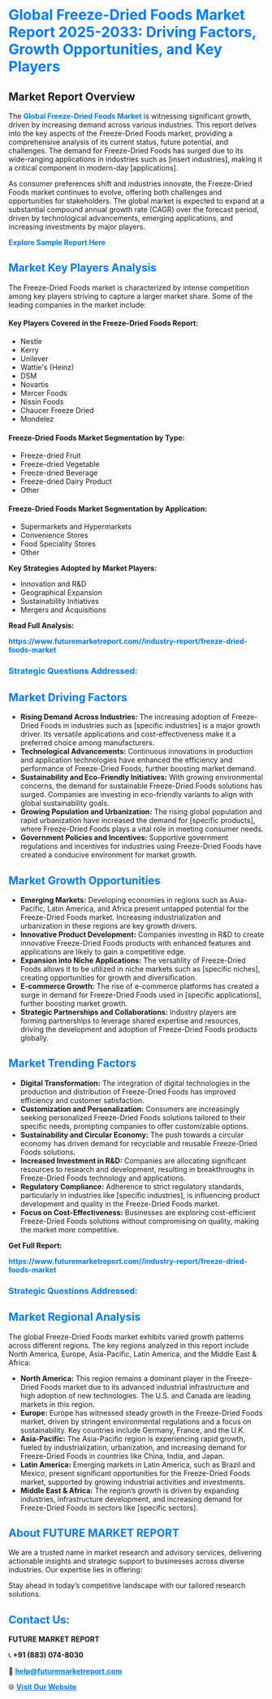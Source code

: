 <h1 style="color: #007BFF;">Global Freeze-Dried Foods Market Report 2025-2033: Driving Factors, Growth Opportunities, and Key Players</h1>

<section id="overview">
<h2>Market Report Overview</h2>
<p>The <a href="https://www.futuremarketreport.com//industry-report/freeze-dried-foods-market" style="color: #007BFF; text-decoration: none;"><strong>Global Freeze-Dried Foods Market</strong></a> is witnessing significant growth, driven by increasing demand across various industries. This report delves into the key aspects of the Freeze-Dried Foods market, providing a comprehensive analysis of its current status, future potential, and challenges. The demand for Freeze-Dried Foods has surged due to its wide-ranging applications in industries such as [insert industries], making it a critical component in modern-day [applications].</p>
<p>As consumer preferences shift and industries innovate, the Freeze-Dried Foods market continues to evolve, offering both challenges and opportunities for stakeholders. The global market is expected to expand at a substantial compound annual growth rate (CAGR) over the forecast period, driven by technological advancements, emerging applications, and increasing investments by major players.</p>
</section>

<section id="overview">
<p><a href="https://www.futuremarketreport.com//request-sample/reportId=87268" style="color: #007BFF; text-decoration: none;"><strong>Explore Sample Report Here</strong></a></p>
</section>

<section id="key-players">
<h2 style="color: #007BFF;">Market Key Players Analysis</h2>
<p>The Freeze-Dried Foods market is characterized by intense competition among key players striving to capture a larger market share. Some of the leading companies in the market include:</p>
<h4>Key Players Covered in the Freeze-Dried Foods Report:</h4>
<ul><li>Nestle</li><li>Kerry</li><li>Unilever</li><li>Wattie&#039;s (Heinz)</li><li>DSM</li><li>Novartis</li><li>Mercer Foods</li><li>Nissin Foods</li><li>Chaucer Freeze Dried</li><li>Mondelez</li></ul>
<h4>Freeze-Dried Foods Market Segmentation by Type:</h4>
<ul><li>Freeze-dried Fruit</li><li>Freeze-dried Vegetable</li><li>Freeze-dried Beverage</li><li>Freeze-dried Dairy Product</li><li>Other</li></ul>

<h4>Freeze-Dried Foods Market Segmentation by Application:</h4>
<ul><li>Supermarkets and Hypermarkets</li><li>Convenience Stores</li><li>Food Speciality Stores</li><li>Other</li></ul>
<p><strong>Key Strategies Adopted by Market Players:</strong></p>
<ul>
<li>Innovation and R&D</li>
<li>Geographical Expansion</li>
<li>Sustainability Initiatives</li>
<li>Mergers and Acquisitions</li>
</ul>
</section>

<section>
<p><strong>Read Full Analysis: </strong></p><a href="https://www.futuremarketreport.com//industry-report/freeze-dried-foods-market" style="color: #007BFF; text-decoration: none;"><strong>https://www.futuremarketreport.com//industry-report/freeze-dried-foods-market</strong></a>
<h3 style="color: #007BFF;">Strategic Questions Addressed:</h3>
</section>

<section id="driving-factors">
<h2 style="color: #007BFF;">Market Driving Factors</h2>
<ul>
<li><strong>Rising Demand Across Industries:</strong> The increasing adoption of Freeze-Dried Foods in industries such as [specific industries] is a major growth driver. Its versatile applications and cost-effectiveness make it a preferred choice among manufacturers.</li>
<li><strong>Technological Advancements:</strong> Continuous innovations in production and application technologies have enhanced the efficiency and performance of Freeze-Dried Foods, further boosting market demand.</li>
<li><strong>Sustainability and Eco-Friendly Initiatives:</strong> With growing environmental concerns, the demand for sustainable Freeze-Dried Foods solutions has surged. Companies are investing in eco-friendly variants to align with global sustainability goals.</li>
<li><strong>Growing Population and Urbanization:</strong> The rising global population and rapid urbanization have increased the demand for [specific products], where Freeze-Dried Foods plays a vital role in meeting consumer needs.</li>
<li><strong>Government Policies and Incentives:</strong> Supportive government regulations and incentives for industries using Freeze-Dried Foods have created a conducive environment for market growth.</li>
</ul>
</section>

<section id="growth-opportunities">
<h2 style="color: #007BFF;">Market Growth Opportunities</h2>
<ul>
<li><strong>Emerging Markets:</strong> Developing economies in regions such as Asia-Pacific, Latin America, and Africa present untapped potential for the Freeze-Dried Foods market. Increasing industrialization and urbanization in these regions are key growth drivers.</li>
<li><strong>Innovative Product Development:</strong> Companies investing in R&D to create innovative Freeze-Dried Foods products with enhanced features and applications are likely to gain a competitive edge.</li>
<li><strong>Expansion into Niche Applications:</strong> The versatility of Freeze-Dried Foods allows it to be utilized in niche markets such as [specific niches], creating opportunities for growth and diversification.</li>
<li><strong>E-commerce Growth:</strong> The rise of e-commerce platforms has created a surge in demand for Freeze-Dried Foods used in [specific applications], further boosting market growth.</li>
<li><strong>Strategic Partnerships and Collaborations:</strong> Industry players are forming partnerships to leverage shared expertise and resources, driving the development and adoption of Freeze-Dried Foods products globally.</li>
</ul>
</section>

<section id="trending-factors">
<h2 style="color: #007BFF;">Market Trending Factors</h2>
<ul>
<li><strong>Digital Transformation:</strong> The integration of digital technologies in the production and distribution of Freeze-Dried Foods has improved efficiency and customer satisfaction.</li>
<li><strong>Customization and Personalization:</strong> Consumers are increasingly seeking personalized Freeze-Dried Foods solutions tailored to their specific needs, prompting companies to offer customizable options.</li>
<li><strong>Sustainability and Circular Economy:</strong> The push towards a circular economy has driven demand for recyclable and reusable Freeze-Dried Foods solutions.</li>
<li><strong>Increased Investment in R&D:</strong> Companies are allocating significant resources to research and development, resulting in breakthroughs in Freeze-Dried Foods technology and applications.</li>
<li><strong>Regulatory Compliance:</strong> Adherence to strict regulatory standards, particularly in industries like [specific industries], is influencing product development and quality in the Freeze-Dried Foods market.</li>
<li><strong>Focus on Cost-Effectiveness:</strong> Businesses are exploring cost-efficient Freeze-Dried Foods solutions without compromising on quality, making the market more competitive.</li>
</ul>
</section>

<section>
<p><strong>Get Full Report: </strong></p><a href="https://www.futuremarketreport.com//industry-report/freeze-dried-foods-market" style="color: #007BFF; text-decoration: none;"><strong>https://www.futuremarketreport.com//industry-report/freeze-dried-foods-market</strong></a>
<h3 style="color: #007BFF;">Strategic Questions Addressed:</h3>
</section>


<section id="regional-analysis">
<h2 style="color: #007BFF;">Market Regional Analysis</h2>
<p>The global Freeze-Dried Foods market exhibits varied growth patterns across different regions. The key regions analyzed in this report include North America, Europe, Asia-Pacific, Latin America, and the Middle East & Africa:</p>
<ul>
<li><strong>North America:</strong> This region remains a dominant player in the Freeze-Dried Foods market due to its advanced industrial infrastructure and high adoption of new technologies. The U.S. and Canada are leading markets in this region.</li>
<li><strong>Europe:</strong> Europe has witnessed steady growth in the Freeze-Dried Foods market, driven by stringent environmental regulations and a focus on sustainability. Key countries include Germany, France, and the U.K.</li>
<li><strong>Asia-Pacific:</strong> The Asia-Pacific region is experiencing rapid growth, fueled by industrialization, urbanization, and increasing demand for Freeze-Dried Foods in countries like China, India, and Japan.</li>
<li><strong>Latin America:</strong> Emerging markets in Latin America, such as Brazil and Mexico, present significant opportunities for the Freeze-Dried Foods market, supported by growing industrial activities and investments.</li>
<li><strong>Middle East & Africa:</strong> The region’s growth is driven by expanding industries, infrastructure development, and increasing demand for Freeze-Dried Foods in sectors like [specific sectors].</li>
</ul>
</section>

<footer>
<h2 style="color: #007BFF;">About FUTURE MARKET REPORT</h2>
<p>We are a trusted name in market research and advisory services, delivering actionable insights and strategic support to businesses across diverse industries. Our expertise lies in offering:</p>

<p>Stay ahead in today’s competitive landscape with our tailored research solutions.</p>

<h2 style="color: #007BFF;">Contact Us:</h2>
<p><strong>FUTURE MARKET REPORT</strong></p>
<p>📞 <strong>+91 (883) 074-8030</strong></p>
<p>📧 <strong><a href="mailto:help@futuremarketreport.com" style="color: #007BFF;">help@futuremarketreport.com</a></strong></p>
<p>🌐 <strong><a href="https://www.futuremarketreport.com/" style="color: #007BFF;">Visit Our Website</a></strong></p>
</footer>